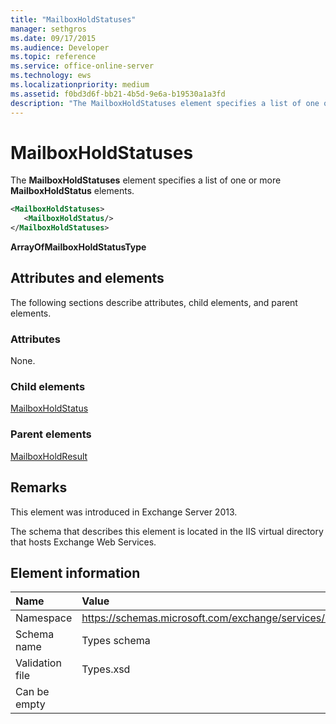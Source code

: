 ```yaml
---
title: "MailboxHoldStatuses"
manager: sethgros
ms.date: 09/17/2015
ms.audience: Developer
ms.topic: reference
ms.service: office-online-server
ms.technology: ews
ms.localizationpriority: medium
ms.assetid: f0bd3d6f-bb21-4b5d-9e6a-b19530a1a3fd
description: "The MailboxHoldStatuses element specifies a list of one or more MailboxHoldStatus elements."
---
```


# MailboxHoldStatuses

The **MailboxHoldStatuses** element specifies a list of one or more **MailboxHoldStatus** elements. 
  
```XML
<MailboxHoldStatuses>
   <MailboxHoldStatus/>
</MailboxHoldStatuses>
```

**ArrayOfMailboxHoldStatusType**

## Attributes and elements

The following sections describe attributes, child elements, and parent elements.
  
### Attributes

None.
  
### Child elements

[MailboxHoldStatus](mailboxholdstatus.md)
  
### Parent elements

[MailboxHoldResult](mailboxholdresult.md)
  
## Remarks

This element was introduced in Exchange Server 2013.
  
The schema that describes this element is located in the IIS virtual directory that hosts Exchange Web Services.
  
## Element information

|**Name**|**Value**|
|:-----|:-----|
|Namespace  <br/> |https://schemas.microsoft.com/exchange/services/2006/types  <br/> |
|Schema name  <br/> |Types schema  <br/> |
|Validation file  <br/> |Types.xsd  <br/> |
|Can be empty  <br/> ||
   

